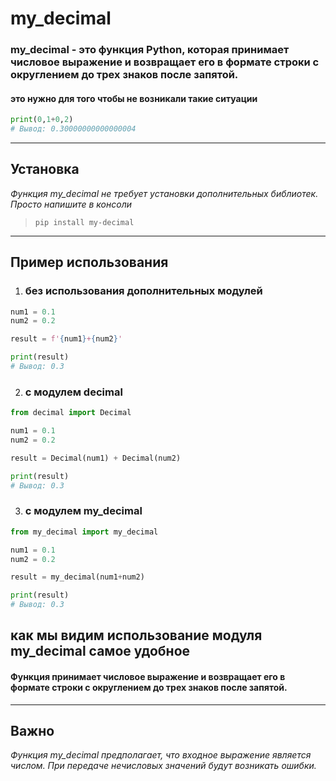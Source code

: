 # my_decimal
### my_decimal - это функция Python, которая принимает числовое выражение и возвращает его в формате строки с округлением до трех знаков после запятой.
#### это нужно для того чтобы не возникали такие ситуации
```python
print(0,1+0,2)
# Вывод: 0.30000000000000004
```
***
## Установка
*Функция my_decimal не требует установки дополнительных библиотек. Просто напишите в консоли*
> `pip install my-decimal`
***
## Пример использования

1. ### без использования дополнительных модулей
```python
num1 = 0.1
num2 = 0.2

result = f'{num1}+{num2}'

print(result)
# Вывод: 0.3
```

2. ### c модулем decimal
```python
from decimal import Decimal

num1 = 0.1
num2 = 0.2

result = Decimal(num1) + Decimal(num2)

print(result)
# Вывод: 0.3

```
3. ### c модулем my_decimal
```python
from my_decimal import my_decimal

num1 = 0.1
num2 = 0.2

result = my_decimal(num1+num2)

print(result)  
# Вывод: 0.3
```
## как мы видим использование модуля my_decimal самое удобное

#### Функция принимает числовое выражение и возвращает его в формате строки с округлением до трех знаков после запятой.
***
## Важно
*Функция my_decimal предполагает, что входное выражение является числом. При передаче нечисловых значений будут возникать ошибки.*